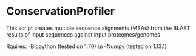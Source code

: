 # ConservationProfiler
This script creates multiple sequence alignments (MSAs) from the BLAST results of input sequences against input proteomes/genomes

Rquires:
-Biopython (tested on 1.70)
\n
-Numpy (tested on 1.13.1)
